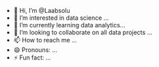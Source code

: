 - 👋 Hi, I’m @Laabsolu
- 👀 I’m interested in data science ...
- 🌱 I’m currently learning data analytics...
- 💞️ I’m looking to collaborate on all data projects ...
- 📫 How to reach me ...
- 😄 Pronouns: ...
- ⚡ Fun fact: ...

<!---
Laabsolu/Laabsolu is a ✨ special ✨ repository because its `README.md` (this file) appears on your GitHub profile.
You can click the Preview link to take a look at your changes.
--->

